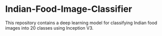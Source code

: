 # Indian-Food-Image-Classifier
This repository contains a deep learning model for classifying Indian food images into 20 classes using Inception V3.
